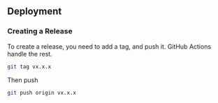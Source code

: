 ## Deployment

### Creating a Release

To create a release, you need to add a tag, and push it.
GitHub Actions handle the rest.


```bash
git tag vx.x.x
```

Then push

```bash
git push origin vx.x.x   
```